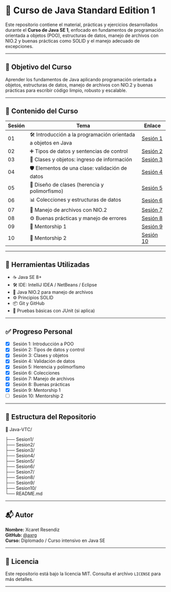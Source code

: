# 🚀 Curso de Java Standard Edition 1

Este repositorio contiene el material, prácticas y ejercicios desarrollados durante el **Curso de Java SE 1**, enfocado en fundamentos de programación orientada a objetos (POO), estructuras de datos, manejo de archivos con NIO.2 y buenas prácticas como SOLID y el manejo adecuado de excepciones.

---

## 🎯 Objetivo del Curso

Aprender los fundamentos de Java aplicando programación orientada a objetos, estructuras de datos, manejo de archivos con NIO.2 y buenas prácticas para escribir código limpio, robusto y escalable.

---

## 📝 Contenido del Curso

| Sesión | Tema | Enlace |
|--------|------|--------|
| 01 | 🛠️ Introducción a la programación orientada a objetos en Java | [Sesión 1](https://github.com/axrg/Java-VTC/tree/main/Sesion1) |
| 02 | ➕ Tipos de datos y sentencias de control | [Sesión 2](https://github.com/axrg/Java-VTC/tree/main/Sesion2) |
| 03 | 🧠 Clases y objetos: ingreso de información | [Sesión 3](https://github.com/axrg/Java-VTC/tree/main/Sesion3) |
| 04 | 🛡️ Elementos de una clase: validación de datos | [Sesión 4](https://github.com/axrg/Java-VTC/tree/main/Sesion4) |
| 05 | 🧱 Diseño de clases (herencia y polimorfismo) | [Sesión 5](https://github.com/axrg/Java-VTC/tree/main/Sesion5) |
| 06 | 📊 Colecciones y estructuras de datos | [Sesión 6](https://github.com/axrg/Java-VTC/tree/main/Sesion6) |
| 07 | 💾 Manejo de archivos con NIO.2 | [Sesión 7](https://github.com/axrg/Java-VTC/tree/main/Sesion7) |
| 08 | ⚙️ Buenas prácticas y manejo de errores | [Sesión 8](https://github.com/axrg/Java-VTC/tree/main/Sesion8) |
| 09 | 🧭 Mentorship 1 | [Sesión 9](https://github.com/axrg/Java-VTC/tree/main/Sesion9) |
| 10 | 🔄 Mentorship 2 | [Sesión 10](https://github.com/axrg/Java-VTC/tree/main/Sesion10) |

---

## 🧰 Herramientas Utilizadas

- ☕ Java SE 8+
- 🛠️ IDE: IntelliJ IDEA / NetBeans / Eclipse
- 📁 Java NIO.2 para manejo de archivos
- ⚙️ Principios SOLID
- 📦 Git y GitHub
- 🧪 Pruebas básicas con JUnit (si aplica)

---

## ✅ Progreso Personal

- [x] Sesión 1: Introducción a POO
- [x] Sesión 2: Tipos de datos y control
- [x] Sesión 3: Clases y objetos
- [x] Sesión 4: Validación de datos
- [x] Sesión 5: Herencia y polimorfismo
- [x] Sesión 6: Colecciones
- [x] Sesión 7: Manejo de archivos
- [x] Sesión 8: Buenas prácticas
- [x] Sesión 9: Mentorship 1
- [ ] Sesión 10: Mentorship 2

---

## 📁 Estructura del Repositorio

📁 Java-VTC/

├── Sesion1/   
├── Sesion2/  
├── Sesion3/  
├── Sesion4/  
├── Sesion5/  
├── Sesion6/  
├── Sesion7/  
├── Sesion8/  
├── Sesion9/  
├── Sesion10/  
└── README.md  


---

## 📬 Autor

**Nombre:** Xcaret Resendiz   
**GitHub:** [@axrg](https://github.com/axrg)  
**Curso:** Diplomado / Curso intensivo en Java SE  

---

## 📖 Licencia

Este repositorio está bajo la licencia MIT. Consulta el archivo `LICENSE` para más detalles.

---